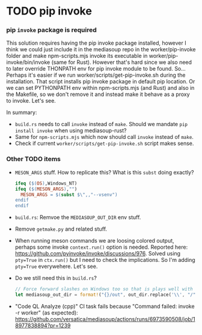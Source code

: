 # TODO pip invoke

### pip `invoke` package is required

This solution requires having the pip invoke package installed, however I think
we could just include it in the mediasoup repo in the worker/pip-invoke folder
and make npm-scripts.mjs invoke its executable in worker/pip-invoke/bin/invoke
(same for Rust). However that's hard since we also need to later override THONPATH
env for pip invoke module to be found. So...
Perhaps it's easier if we run worker/scripts/get-pip-invoke.sh during the
installation. That script installs pip invoke package in default pip location.
Or we can set PYTHONPATH env within npm-scripts.mjs (and Rust) and also in the
Makefile, so we don't remove it and instead make it behave as a proxy to invoke.
Let's see.

In summary:
- `build.rs` needs to call `invoke` instead of `make`. Should we mandate `pip install invoke` when using mediasoup-rust?
- Same for `npm-scripts.mjs` which now should call `invoke` instead of `make`.
- Check if current `worker/scripts/get-pip-invoke.sh` script makes sense.


### Other TODO items

- `MESON_ARGS` stuff. How to replicate this? What is this `subst` doing exactly?
  ```Makefile
  ifeq ($(OS),Windows_NT)
  ifeq ($(MESON_ARGS),"")
  	MESON_ARGS = $(subst $\",,"--vsenv")
  endif
  endif
  ```

- `build.rs`: Remvoe the `MEDIASOUP_OUT_DIR` env stuff.

- Remove `getmake.py` and related stuff.

- When running meson commands we are loosing colored output, perhaps some invoke `context.run()` option is needed. Reported here: https://github.com/pyinvoke/invoke/discussions/976. Solved using `pty=True` in `ctx.run()` but I need to check the implications. So I'm adding `pty=True` everywehere. Let's see.

- Do we still need this in `build.rs`?
  ```rust
  // Force forward slashes on Windows too so that is plays well with our dumb `Makefile`.
  let mediasoup_out_dir = format!("{}/out", out_dir.replace('\\', "/"));
  ```

- "Code QL Analyze (cpp)" CI task fails because "Command failed: invoke -r worker" (as expected): https://github.com/versatica/mediasoup/actions/runs/6973590508/job/18977838894?pr=1239
